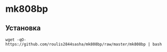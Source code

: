 # mk808bp

## Установка
`wget -qO- https://github.com/roulis2844sasha/mk808bp/raw/master/mk808bp | bash`
